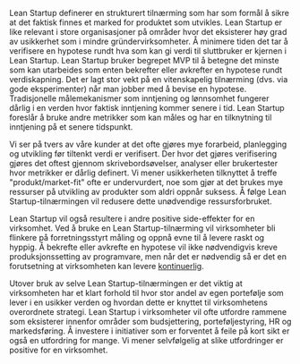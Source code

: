 Lean Startup definerer en strukturert tilnærming som har som formål å sikre at det faktisk finnes et marked for produktet som utvikles. Lean Startup er like relevant i store organisasjoner på områder hvor det eksisterer høy grad av usikkerhet som i mindre gründervirksomheter. Å minimere tiden det tar å verifisere en hypotese rundt hva som kan gi verdi til sluttbruker er kjernen i Lean Startup. Lean Startup bruker begrepet MVP til å betegne det minste som kan utarbeides som enten bekrefter eller avkrefter en hypotese rundt verdiskapning. Det er lagt stor vekt på en vitenskapelig tilnærming (dvs. via gode eksperimenter) når man jobber med å bevise en hypotese. Tradisjonelle målemekanismer som inntjening og lønnsomhet fungerer dårlig i en verden hvor faktisk inntjening kommer senere i tid. Lean Startup foreslår å bruke andre metrikker som kan måles og har en tilknytning til inntjening på et senere tidspunkt.

Vi ser på tvers av våre kunder at det ofte gjøres mye forarbeid, planlegging og utvikling før tiltenkt verdi er verifisert. Der hvor det gjøres verifisering gjøres det oftest gjennom skrivebordsøvelser, analyser eller brukertester hvor metrikker er dårlig definert. Vi mener usikkerheten tilknyttet å treffe "produkt/market-fit" ofte er undervurdert, noe som gjør at det brukes mye ressurser på utvikling av produkter som aldri oppnår suksess. Å følge Lean Startup-tilnærmingen vil redusere dette unødvendige ressursforbruket.

Lean Startup vil også resultere i andre positive side-effekter for en virksomhet. Ved å bruke en Lean Startup-tilnærming vil virksomheter bli flinkere på forretningsstyrt måling og oppnå evne til å levere raskt og hyppig. Å bekrefte eller avkrefte en hypotese vil ikke nødvendigvis kreve produksjonssetting av programvare, men når det er nødvendig så er det en forutsetning at virksomheten kan levere [kontinuerlig](https://radar.bekk.no/tech2016/prosess-og-kvalitet/kontinuerlige-leveranser).

Utover bruk av selve Lean Startup-tilnærmingen er det viktig at virksomheten har et klart forhold til hvor stor andel av egen portefølje som lever i en usikker verden og hvordan dette er knyttet til virksomhetens overordnete strategi. Lean Startup i virksomheter vil ofte utfordre rammene som eksisterer innenfor områder som budsjettering, porteføljestyring, HR og markedsføring. Å investere i initiativer som er forventet å feile på kort sikt er også en utfordring for mange. Vi mener selvfølgelig at slike utfordringer er positive for en virksomhet.